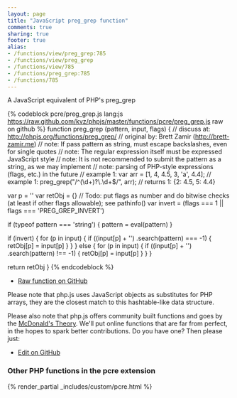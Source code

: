 ```yaml
---
layout: page
title: "JavaScript preg_grep function"
comments: true
sharing: true
footer: true
alias:
- /functions/view/preg_grep:785
- /functions/view/preg_grep
- /functions/view/785
- /functions/preg_grep:785
- /functions/785
---
```

<!-- Generated by Rakefile:build -->
A JavaScript equivalent of PHP's preg_grep

{% codeblock pcre/preg_grep.js lang:js https://raw.github.com/kvz/phpjs/master/functions/pcre/preg_grep.js raw on github %}
function preg_grep (pattern, input, flags) {
  //  discuss at: http://phpjs.org/functions/preg_grep/
  // original by: Brett Zamir (http://brett-zamir.me)
  //        note: If pass pattern as string, must escape backslashes, even for single quotes
  //        note: The regular expression itself must be expressed JavaScript style
  //        note: It is not recommended to submit the pattern as a string, as we may implement
  //        note: parsing of PHP-style expressions (flags, etc.) in the future
  //   example 1: var arr = [1, 4, 4.5, 3, 'a', 4.4];
  //   example 1: preg_grep("/^(\\d+)?\\.\\d+$/", arr);
  //   returns 1: {2: 4.5, 5: 4.4}

  var p = ''
  var retObj = {}
  // Todo: put flags as number and do bitwise checks (at least if other flags allowable); see pathinfo()
  var invert = (flags === 1 || flags === 'PREG_GREP_INVERT')

  if (typeof pattern === 'string') {
    pattern = eval(pattern)
  }

  if (invert) {
    for (p in input) {
      if ((input[p] + '')
        .search(pattern) === -1) {
        retObj[p] = input[p]
      }
    }
  } else {
    for (p in input) {
      if ((input[p] + '')
        .search(pattern) !== -1) {
        retObj[p] = input[p]
      }
    }
  }

  return retObj
}
{% endcodeblock %}

 - [Raw function on GitHub](https://github.com/kvz/phpjs/blob/master/functions/pcre/preg_grep.js)

Please note that php.js uses JavaScript objects as substitutes for PHP arrays, they are 
the closest match to this hashtable-like data structure. 

Please also note that php.js offers community built functions and goes by the 
[McDonald's Theory](https://medium.com/what-i-learned-building/9216e1c9da7d). We'll put online 
functions that are far from perfect, in the hopes to spark better contributions. 
Do you have one? Then please just: 

 - [Edit on GitHub](https://github.com/kvz/phpjs/edit/master/functions/pcre/preg_grep.js)


### Other PHP functions in the pcre extension
{% render_partial _includes/custom/pcre.html %}
